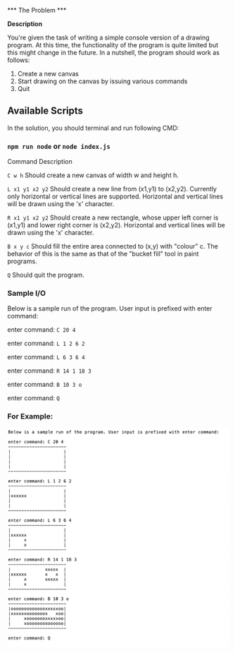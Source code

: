 *** The Problem ***

__Description__

You're given the task of writing a simple console version of a drawing program. 
At this time, the functionality of the program is quite limited but this might change in the future. 
In a nutshell, the program should work as follows:
 1. Create a new canvas
 2. Start drawing on the canvas by issuing various commands
 3. Quit

## Available Scripts
In the solution, you should terminal and run following CMD:
### `npm run node` or  `node index.js`

Command 		Description

`C w h`           Should create a new canvas of width w and height h.

`L x1 y1 x2 y2`   Should create a new line from (x1,y1) to (x2,y2). Currently only
                horizontal or vertical lines are supported. Horizontal and vertical lines
                will be drawn using the 'x' character.

`R x1 y1 x2 y2`  Should create a new rectangle, whose upper left corner is (x1,y1) and
                lower right corner is (x2,y2). Horizontal and vertical lines will be drawn
                using the 'x' character.

`B x y c`         Should fill the entire area connected to (x,y) with "colour" c. The
                behavior of this is the same as that of the "bucket fill" tool in paint
                programs.

`Q`               Should quit the program.

### __Sample I/O__

Below is a sample run of the program. User input is prefixed with enter command:

enter command: `C 20 4`

enter command: `L 1 2 6 2`

enter command: `L 6 3 6 4`

enter command: `R 14 1 18 3`

enter command: `B 10 3 o`

enter command: `Q`

### For Example:
![Example image](example_img.png?raw=true "example image")
